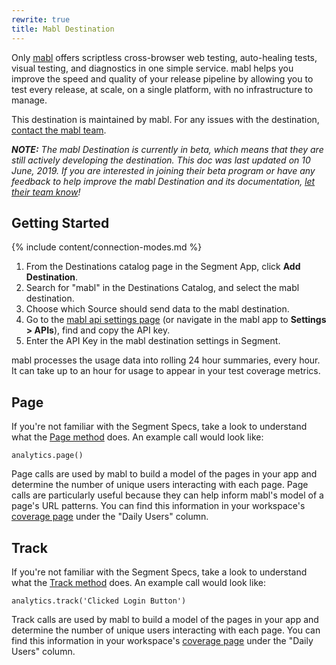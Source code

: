 ```yaml
---
rewrite: true
title: Mabl Destination
---
```


Only [mabl](https://mabl.com/?utm_source=segmentio&utm_medium=docs&utm_campaign=partners) offers scriptless cross-browser web testing, auto-healing tests, visual testing, and diagnostics in one simple service. mabl helps you improve the speed and quality of your release pipeline by allowing you to test every release, at scale, on a single platform, with no infrastructure to manage.

This destination is maintained by mabl. For any issues with the destination, [contact the mabl team](mailto:support@mabl.com).

_**NOTE:** The mabl Destination is currently in beta, which means that they are still actively developing the destination. This doc was last updated on 10 June, 2019. If you are interested in joining their beta program or have any feedback to help improve the mabl Destination and its documentation, [let their team know](mailto:support@mabl.com)!_


## Getting Started

{% include content/connection-modes.md %}


1. From the Destinations catalog page in the Segment App, click **Add Destination**.
2. Search for "mabl" in the Destinations Catalog, and select the mabl destination.
3. Choose which Source should send data to the mabl destination.
4. Go to the [mabl api settings page](https://app.mabl.com/workspaces/-/settings/apis) (or navigate in the mabl app to **Settings > APIs**), find and copy the API key.
5. Enter the API Key in the mabl destination settings in Segment.

mabl processes the usage data into rolling 24 hour summaries, every hour.  It can take up to an hour for usage to appear in your test coverage metrics.

## Page

If you're not familiar with the Segment Specs, take a look to understand what the [Page method](https://segment.com/docs/connections/spec/page/) does. An example call would look like:

```
analytics.page()
```
Page calls are used by mabl to build a model of the pages in your app and determine the number of unique users interacting with each page.  Page calls are particularly useful because they can help inform mabl's model of a page's URL patterns. You can find this information in your workspace's [coverage page](https://app.mabl.com/workspaces/-/coverage) under the "Daily Users" column.


## Track

If you're not familiar with the Segment Specs, take a look to understand what the [Track method](https://segment.com/docs/connections/spec/track/) does. An example call would look like:

```
analytics.track('Clicked Login Button')
```

Track calls are used by mabl to build a model of the pages in your app and determine the number of unique users interacting with each page. You can find this information in your workspace's [coverage page](https://app.mabl.com/workspaces/-/coverage) under the "Daily Users" column.
